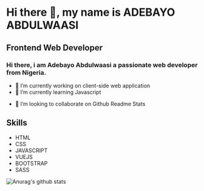 
# Hi there 👋, my name is ADEBAYO ABDULWAASI
## Frontend Web Developer


### Hi there, i am Adebayo Abdulwaasi a passionate web developer from Nigeria.

- 🔭 I’m currently working on client-side web application
- 🌱 I’m currently learning Javascript
* 👯 I’m looking to collaborate on Github Readme Stats

## Skills 
* HTML
* CSS
* JAVASCRIPT
* VUEJS
* BOOTSTRAP
* SASS




![Anurag's github stats](https://github-readme-stats.vercel.app/api?username=Abduwaasi)

